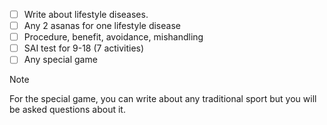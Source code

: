 - [ ] Write about lifestyle diseases.  
- [ ] Any 2 asanas for one lifestyle disease 
- [ ] Procedure, benefit, avoidance, mishandling 
- [ ] SAI test for 9-18 (7 activities)
- [ ] Any special game 

> [!NOTE]
> For the special game, you can write about any traditional sport but you will be asked questions about it. 
